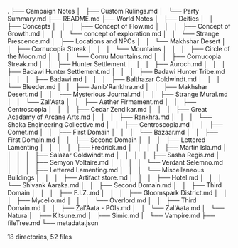 .
├── Campaign Notes
│   ├── Custom Rulings.md
│   └── Party Summary.md
├── README.md
├── World Notes
│   ├── Deities
│   │   ├── Concepts
│   │   │   ├── Concept of Flow.md
│   │   │   ├── Concept of Growth.md
│   │   │   └── concept of exploration.md
│   │   └── Strange Prescence.md
│   ├── Locations and NPCs
│   │   └── Makhshar Desert
│   │       ├── Cornucopia Streak
│   │       │   └── Mountains
│   │       │       ├── Circle of the Moon.md
│   │       │       └── Conru Mountains.md
│   │       ├── Cornucopia Streak.md
│   │       ├── Hunter Settlement
│   │       │   ├── Auroch.md
│   │       │   ├── Badawi Hunter Settlement.md
│   │       │   ├── Badawi Hunter Tribe.md
│   │       │   ├── Badawi.md
│   │       │   ├── Balthazar Coldwindt.md
│   │       │   └── Bleeder.md
│   │       ├── Janib'Rankhra.md
│   │       ├── Makhshar Desert.md
│   │       ├── Mysterious Journal.md
│   │       ├── Strange Mural.md
│   │       └── Zal'Aata
│   │           ├── Aether Firmament.md
│   │           ├── Centroscopia
│   │           │   ├── Cedar Zendikar.md
│   │           │   ├── Great Acadamy of Arcane Arts.md
│   │           │   ├── Rankhra.md
│   │           │   └── Shoka Engineering Collective.md
│   │           ├── Centroscopia.md
│   │           ├── Comet.md
│   │           ├── First Domain
│   │           │   └── Bazaar.md
│   │           ├── First Domain.md
│   │           ├── Second Domain
│   │           │   ├── Lettered Lamenting
│   │           │   │   ├── Fredrick.md
│   │           │   │   ├── Martin Isla.md
│   │           │   │   ├── Salazar Coldwindt.md
│   │           │   │   ├── Sasha Regis.md
│   │           │   │   ├── Semyon Voltaire.md
│   │           │   │   └── Verdant Selemno.md
│   │           │   ├── Lettered Lamenting.md
│   │           │   └── Miscellaneous Buildings
│   │           │       ├── Artifact store.md
│   │           │       ├── Hotel.md
│   │           │       └── Shivank Aaraka.md
│   │           ├── Second Domain.md
│   │           ├── Third Domain
│   │           │   ├── F.I.Z..md
│   │           │   ├── Gloomspark District.md
│   │           │   ├── Mycelio.md
│   │           │   └── Overlord.md
│   │           ├── Third Domain.md
│   │           ├── Zal'Aata - POIs.md
│   │           └── Zal'Aata.md
│   └── Natura
│       ├── Kitsune.md
│       ├── Simic.md
│       └── Vampire.md
├── fileTree.md
└── metadata.json

18 directories, 52 files
